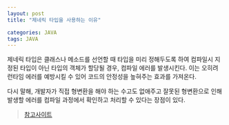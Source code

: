 ```yaml
---
layout: post
title: "제네릭 타입을 사용하는 이유"

categories: JAVA
tags: JAVA
---
```


제네릭 타입은 클래스나 메소드를 선언할 때 타입을 미리 정해두도록 하여 컴파일시 지정된 타입이 아닌 타입의 객체가 할당될 경우, 컴파일 에러를 발생시킨다. 이는 오히려 런타임 에러를 예방시킬 수 있어 코드의 안정성을 높혀주는 효과를 가져온다.

다시 말해, 개발자가 직접 형변환을 해야 하는 수고도 없애주고 잘못된 형변환으로 인해 발생할 에러를 컴파일 과정에서 확인하고 처리할 수 있다는 장점이 있다.

> [참고사이트](https://hoony-devblog.tistory.com/12)
